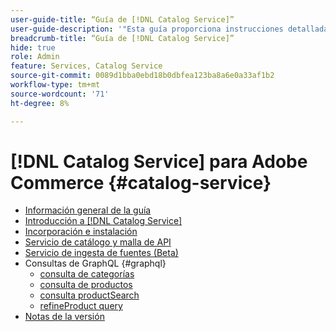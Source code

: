 ```yaml
---
user-guide-title: “Guía de [!DNL Catalog Service]”
user-guide-description: '"Esta guía proporciona instrucciones detalladas para utilizar [!DNL Catalog Service] para Adobe Commerce".'
breadcrumb-title: “Guía de [!DNL Catalog Service]”
hide: true
role: Admin
feature: Services, Catalog Service
source-git-commit: 0089d1bba0ebd18b0dbfea123ba8a6e0a33af1b2
workflow-type: tm+mt
source-wordcount: '71'
ht-degree: 8%

---
```


# [!DNL Catalog Service] para Adobe Commerce {#catalog-service}

- [Información general de la guía](guide-overview.md)
- [Introducción a [!DNL Catalog Service]](overview.md)
- [Incorporación e instalación](installation.md)
- [Servicio de catálogo y malla de API](mesh.md)
- [Servicio de ingesta de fuentes (Beta)](feed-ingestion.md)
- Consultas de GraphQL {#graphql}
   - [consulta de categorías](https://developer.adobe.com/commerce/services/graphql/catalog-service/categories/)
   - [consulta de productos](https://developer.adobe.com/commerce/services/graphql/catalog-service/products/)
   - [consulta productSearch](https://developer.adobe.com/commerce/services/graphql/catalog-service/product-search/)
   - [refineProduct query](https://developer.adobe.com/commerce/services/graphql/catalog-service/refine-product/)
- [Notas de la versión](release-notes.md)
